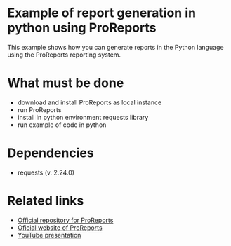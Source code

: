 # Example of report generation in python using ProReports
This example shows how you can generate  reports in the Python language using the ProReports reporting system.

# What must be done
* download and install ProReports as local instance 
* run ProReports 
* install in python environment requests library 
* run example of code in python 

# Dependencies
* requests (v. 2.24.0)

# Related links

* [Official repository for ProReports](https://sourceforge.net/projects/proreports/?source=navbar)
* [Oficial website of ProReports](https://www.proreports.pl/)
* [YouTube presentation](https://youtu.be/YBbQHCQ7SR8)
